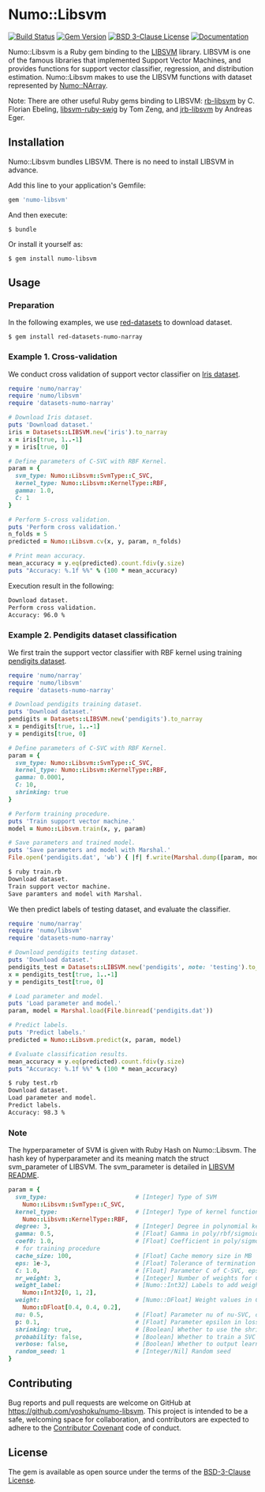 # Numo::Libsvm

[![Build Status](https://github.com/yoshoku/numo-libsvm/workflows/build/badge.svg)](https://github.com/yoshoku/numo-libsvm/actions?query=workflow%3Abuild)
[![Gem Version](https://badge.fury.io/rb/numo-libsvm.svg)](https://badge.fury.io/rb/numo-libsvm)
[![BSD 3-Clause License](https://img.shields.io/badge/License-BSD%203--Clause-orange.svg)](https://github.com/yoshoku/numo-libsvm/blob/main/LICENSE.txt)
[![Documentation](https://img.shields.io/badge/api-reference-blue.svg)](https://yoshoku.github.io/numo-libsvm/doc/)

Numo::Libsvm is a Ruby gem binding to the [LIBSVM](https://github.com/cjlin1/libsvm) library.
LIBSVM is one of the famous libraries that implemented Support Vector Machines,
and provides functions for support vector classifier, regression, and distribution estimation.
Numo::Libsvm makes to use the LIBSVM functions with dataset represented by [Numo::NArray](https://github.com/ruby-numo/numo-narray).

Note: There are other useful Ruby gems binding to LIBSVM:
[rb-libsvm](https://github.com/febeling/rb-libsvm) by C. Florian Ebeling,
[libsvm-ruby-swig](https://github.com/tomz/libsvm-ruby-swig) by Tom Zeng,
and [jrb-libsvm](https://github.com/andreaseger/jrb-libsvm) by Andreas Eger.

## Installation
Numo::Libsvm bundles LIBSVM. There is no need to install LIBSVM in advance.

Add this line to your application's Gemfile:

```ruby
gem 'numo-libsvm'
```

And then execute:

    $ bundle

Or install it yourself as:

    $ gem install numo-libsvm

## Usage

### Preparation

In the following examples, we use [red-datasets](https://github.com/red-data-tools/red-datasets) to download dataset.

    $ gem install red-datasets-numo-narray

### Example 1. Cross-validation

We conduct cross validation of support vector classifier on [Iris dataset](https://www.csie.ntu.edu.tw/~cjlin/libsvmtools/datasets/multiclass.html#iris).

```ruby
require 'numo/narray'
require 'numo/libsvm'
require 'datasets-numo-narray'

# Download Iris dataset.
puts 'Download dataset.'
iris = Datasets::LIBSVM.new('iris').to_narray
x = iris[true, 1..-1]
y = iris[true, 0]

# Define parameters of C-SVC with RBF Kernel.
param = {
  svm_type: Numo::Libsvm::SvmType::C_SVC,
  kernel_type: Numo::Libsvm::KernelType::RBF,
  gamma: 1.0,
  C: 1
}

# Perform 5-cross validation.
puts 'Perform cross validation.'
n_folds = 5
predicted = Numo::Libsvm.cv(x, y, param, n_folds)

# Print mean accuracy.
mean_accuracy = y.eq(predicted).count.fdiv(y.size)
puts "Accuracy: %.1f %%" % (100 * mean_accuracy)
```

Execution result in the following:

```sh
Download dataset.
Perform cross validation.
Accuracy: 96.0 %
```

### Example 2. Pendigits dataset classification

We first train the support vector classifier with RBF kernel using training [pendigits dataset](https://www.csie.ntu.edu.tw/~cjlin/libsvmtools/datasets/multiclass.html#pendigits).

```ruby
require 'numo/narray'
require 'numo/libsvm'
require 'datasets-numo-narray'

# Download pendigits training dataset.
puts 'Download dataset.'
pendigits = Datasets::LIBSVM.new('pendigits').to_narray
x = pendigits[true, 1..-1]
y = pendigits[true, 0]

# Define parameters of C-SVC with RBF Kernel.
param = {
  svm_type: Numo::Libsvm::SvmType::C_SVC,
  kernel_type: Numo::Libsvm::KernelType::RBF,
  gamma: 0.0001,
  C: 10,
  shrinking: true
}

# Perform training procedure.
puts 'Train support vector machine.'
model = Numo::Libsvm.train(x, y, param)

# Save parameters and trained model.
puts 'Save parameters and model with Marshal.'
File.open('pendigits.dat', 'wb') { |f| f.write(Marshal.dump([param, model])) }
```

```sh
$ ruby train.rb
Download dataset.
Train support vector machine.
Save paramters and model with Marshal.
```

We then predict labels of testing dataset, and evaluate the classifier.

```ruby
require 'numo/narray'
require 'numo/libsvm'
require 'datasets-numo-narray'

# Download pendigits testing dataset.
puts 'Download dataset.'
pendigits_test = Datasets::LIBSVM.new('pendigits', note: 'testing').to_narray
x = pendigits_test[true, 1..-1]
y = pendigits_test[true, 0]

# Load parameter and model.
puts 'Load parameter and model.'
param, model = Marshal.load(File.binread('pendigits.dat'))

# Predict labels.
puts 'Predict labels.'
predicted = Numo::Libsvm.predict(x, param, model)

# Evaluate classification results.
mean_accuracy = y.eq(predicted).count.fdiv(y.size)
puts "Accuracy: %.1f %%" % (100 * mean_accuracy)
```

```sh
$ ruby test.rb
Download dataset.
Load parameter and model.
Predict labels.
Accuracy: 98.3 %
```

### Note
The hyperparameter of SVM is given with Ruby Hash on Numo::Libsvm.
The hash key of hyperparameter and its meaning match the struct svm_parameter of LIBSVM.
The svm_parameter is detailed in [LIBSVM README](https://github.com/cjlin1/libsvm/blob/master/README).

```ruby
param = {
  svm_type:                         # [Integer] Type of SVM
    Numo::Libsvm::SvmType::C_SVC,
  kernel_type:                      # [Integer] Type of kernel function
    Numo::Libsvm::KernelType::RBF,
  degree: 3,                        # [Integer] Degree in polynomial kernel function
  gamma: 0.5,                       # [Float] Gamma in poly/rbf/sigmoid kernel function
  coef0: 1.0,                       # [Float] Coefficient in poly/sigmoid kernel function
  # for training procedure
  cache_size: 100,                  # [Float] Cache memory size in MB
  eps: 1e-3,                        # [Float] Tolerance of termination criterion
  C: 1.0,                           # [Float] Parameter C of C-SVC, epsilon-SVR, and nu-SVR
  nr_weight: 3,                     # [Integer] Number of weights for C-SVC
  weight_label:                     # [Numo::Int32] Labels to add weight in C-SVC
    Numo::Int32[0, 1, 2],
  weight:                           # [Numo::DFloat] Weight values in C-SVC
    Numo::DFloat[0.4, 0.4, 0.2],
  nu: 0.5,                          # [Float] Parameter nu of nu-SVC, one-class SVM, and nu-SVR
  p: 0.1,                           # [Float] Parameter epsilon in loss function of epsilon-SVR
  shrinking: true,                  # [Boolean] Whether to use the shrinking heuristics
  probability: false,               # [Boolean] Whether to train a SVC or SVR model for probability estimates
  verbose: false,                   # [Boolean] Whether to output learning process message
  random_seed: 1                    # [Integer/Nil] Random seed
}
```

## Contributing

Bug reports and pull requests are welcome on GitHub at https://github.com/yoshoku/numo-libsvm. This project is intended to be a safe, welcoming space for collaboration, and contributors are expected to adhere to the [Contributor Covenant](http://contributor-covenant.org) code of conduct.

## License

The gem is available as open source under the terms of the [BSD-3-Clause License](https://opensource.org/licenses/BSD-3-Clause).

